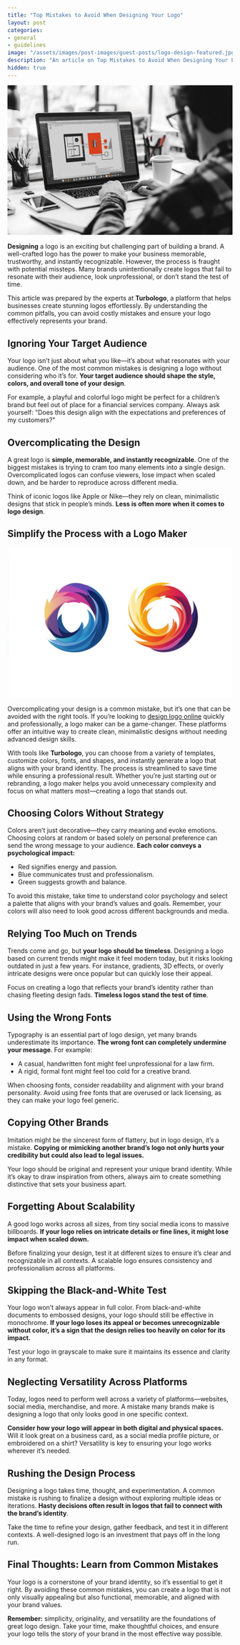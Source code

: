 ```yaml
---
title: "Top Mistakes to Avoid When Designing Your Logo"
layout: post
categories:
- general
- guidelines
image: "/assets/images/post-images/guest-posts/logo-design-featured.jpg"
description: "An article on Top Mistakes to Avoid When Designing Your Logo"
hidden: true
---
```


![Top mistakes to avoid when designing your logo](/assets/images/post-images/guest-posts/logo-design-featured.jpg)

**Designing** a logo is an exciting but challenging part of building a brand. A well-crafted logo has the power to make your business memorable, trustworthy, and instantly recognizable. However, the process is fraught with potential missteps. Many brands unintentionally create logos that fail to resonate with their audience, look unprofessional, or don’t stand the test of time.

This article was prepared by the experts at **Turbologo**, a platform that helps businesses create stunning logos effortlessly. By understanding the common pitfalls, you can avoid costly mistakes and ensure your logo effectively represents your brand.

## Ignoring Your Target Audience

Your logo isn’t just about what you like—it’s about what resonates with your audience. One of the most common mistakes is designing a logo without considering who it’s for. **Your target audience should shape the style, colors, and overall tone of your design**.

For example, a playful and colorful logo might be perfect for a children’s brand but feel out of place for a financial services company. Always ask yourself: "Does this design align with the expectations and preferences of my customers?"

## Overcomplicating the Design

A great logo is **simple, memorable, and instantly recognizable**. One of the biggest mistakes is trying to cram too many elements into a single design. Overcomplicated logos can confuse viewers, lose impact when scaled down, and be harder to reproduce across different media.

Think of iconic logos like Apple or Nike—they rely on clean, minimalistic designs that stick in people’s minds. **Less is often more when it comes to logo design**.


## Simplify the Process with a Logo Maker

![Simple logo design example](/assets/images/post-images/guest-posts/logo-design-example.jpg)

Overcomplicating your design is a common mistake, but it’s one that can be avoided with the right tools. If you’re looking to [design logo online](https://turbologo.com/) quickly and professionally, a logo maker can be a game-changer. These platforms offer an intuitive way to create clean, minimalistic designs without needing advanced design skills.

With tools like **Turbologo**, you can choose from a variety of templates, customize colors, fonts, and shapes, and instantly generate a logo that aligns with your brand identity. The process is streamlined to save time while ensuring a professional result. Whether you’re just starting out or rebranding, a logo maker helps you avoid unnecessary complexity and focus on what matters most—creating a logo that stands out.

## Choosing Colors Without Strategy

Colors aren’t just decorative—they carry meaning and evoke emotions. Choosing colors at random or based solely on personal preference can send the wrong message to your audience. **Each color conveys a psychological impact:**

- Red signifies energy and passion.
- Blue communicates trust and professionalism.
- Green suggests growth and balance.

To avoid this mistake, take time to understand color psychology and select a palette that aligns with your brand’s values and goals. Remember, your colors will also need to look good across different backgrounds and media.

## Relying Too Much on Trends

Trends come and go, but **your logo should be timeless**. Designing a logo based on current trends might make it feel modern today, but it risks looking outdated in just a few years. For instance, gradients, 3D effects, or overly intricate designs were once popular but can quickly lose their appeal.

Focus on creating a logo that reflects your brand’s identity rather than chasing fleeting design fads. **Timeless logos stand the test of time**.

## Using the Wrong Fonts

Typography is an essential part of logo design, yet many brands underestimate its importance. **The wrong font can completely undermine your message**. For example:

- A casual, handwritten font might feel unprofessional for a law firm.
- A rigid, formal font might feel too cold for a creative brand.

When choosing fonts, consider readability and alignment with your brand personality. Avoid using free fonts that are overused or lack licensing, as they can make your logo feel generic.

## Copying Other Brands

Imitation might be the sincerest form of flattery, but in logo design, it’s a mistake. **Copying or mimicking another brand’s logo not only hurts your credibility but could also lead to legal issues.**

Your logo should be original and represent your unique brand identity. While it’s okay to draw inspiration from others, always aim to create something distinctive that sets your business apart.

## Forgetting About Scalability

A good logo works across all sizes, from tiny social media icons to massive billboards. **If your logo relies on intricate details or fine lines, it might lose impact when scaled down.**

Before finalizing your design, test it at different sizes to ensure it’s clear and recognizable in all contexts. A scalable logo ensures consistency and professionalism across all platforms.

## Skipping the Black-and-White Test

Your logo won’t always appear in full color. From black-and-white documents to embossed designs, your logo should still be effective in monochrome. **If your logo loses its appeal or becomes unrecognizable without color, it’s a sign that the design relies too heavily on color for its impact.**

Test your logo in grayscale to make sure it maintains its essence and clarity in any format.

## Neglecting Versatility Across Platforms

Today, logos need to perform well across a variety of platforms—websites, social media, merchandise, and more. A mistake many brands make is designing a logo that only looks good in one specific context.

**Consider how your logo will appear in both digital and physical spaces.** Will it look great on a business card, as a social media profile picture, or embroidered on a shirt? Versatility is key to ensuring your logo works wherever it’s needed.

## Rushing the Design Process

Designing a logo takes time, thought, and experimentation. A common mistake is rushing to finalize a design without exploring multiple ideas or iterations. **Hasty decisions often result in logos that fail to connect with the brand’s identity**.

Take the time to refine your design, gather feedback, and test it in different contexts. A well-designed logo is an investment that pays off in the long run.

## Final Thoughts: Learn from Common Mistakes

Your logo is a cornerstone of your brand identity, so it’s essential to get it right. By avoiding these common mistakes, you can create a logo that is not only visually appealing but also functional, memorable, and aligned with your brand values.

**Remember:** simplicity, originality, and versatility are the foundations of great logo design. Take your time, make thoughtful choices, and ensure your logo tells the story of your brand in the most effective way possible.